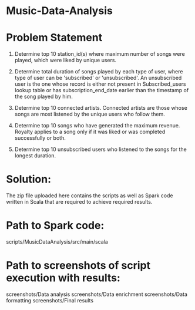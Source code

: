 # Music-Data-Analysis

# Problem Statement

1. Determine top 10 station_id(s) where maximum number of songs were played, which were liked by unique users.

2. Determine total duration of songs played by each type of user, where type of user can be 'subscribed' or 'unsubscribed'. An unsubscribed user is the one whose record is either not present in Subscribed_users lookup table or has subscription_end_date earlier than the timestamp of the song played by him.

3. Determine top 10 connected artists. Connected artists are those whose songs are most listened by the unique users who follow them.

4. Determine top 10 songs who have generated the maximum revenue. Royalty applies to a song only if it was liked or was completed successfully or both.

5. Determine top 10 unsubscribed users who listened to the songs for the longest duration.

# Solution:

The zip file uploaded here contains the scripts as well as Spark code written in Scala that are required to achieve required results.

# Path to Spark code:

scripts/MusicDataAnalysis/src/main/scala

# Path to screenshots of script execution with results:

screenshots/Data analysis
screenshots/Data enrichment
screenshots/Data formatting
screenshots/Final results
